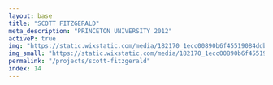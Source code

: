 ```yaml
---
layout: base
title: "SCOTT FITZGERALD"
meta_description: "PRINCETON UNIVERSITY 2012"
activeP: true
img: "https://static.wixstatic.com/media/182170_1ecc00890b6f45519084ddbf599ddc0c~mv2.png"
img_small: "https://static.wixstatic.com/media/182170_1ecc00890b6f45519084ddbf599ddc0c~mv2.png"
permalink: "/projects/scott-fitzgerald"
index: 14
---
```

